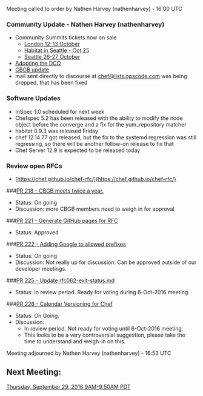 Meeting called to order by Nathen Harvey (nathenharvey) - 16:00 UTC

### Community Update - Nathen Harvey (nathenharvey)

* Community Summits tickets now on sale
  * [London 12-13 October](https://summit.chef.io/london/)
  * [Habitat in Seattle - Oct 25](https://www.cvent.com/c/express/ded174e7-ed28-4f43-bf8a-642c782dc05f)
  * [Seattle 26-27 October](https://summit.chef.io/)
* [Adopting the DCO](https://blog.chef.io/2016/09/19/introducing-developer-certificate-of-origin/)
* [CBGB update](https://blog.chef.io/2016/09/21/chef-board-governance-meeting/)
* mail sent directly to discourse at chef@lists.opscode.com was being dropped, that has been fixed

### Software Updates

* InSpec 1.0 scheduled for next week
* Chefspec 5.2 has been released with the ability to modify the node object before the converge and a fix for the yum_repository matcher
* habitat 0.9.3 was released Friday
* chef 12.14.77 got released, but the fix to the systemd regression was still regressing, so there will be another follow-on release to fix that
* Chef Server 12.9 is expected to be released today

### Review open RFCs

* [https://chef.github.io/chef-rfc/](https://chef.github.io/chef-rfc/)

###[PR 218 - CBGB meets twice a year.](https://github.com/chef/chef-rfc/pull/218)

* Status:  On going
* Discussion:  more CBGB members need to weigh in for approval

###[PR 221 - Generate GitHub pages for RFC](https://github.com/chef/chef-rfc/pull/221)

* Status:  Approved

###[PR 222 - Adding Google to allowed prefixes](https://github.com/chef/chef-rfc/pull/222)

* Status:  On going
* Discussion:  Not really up for discussion.  Can be approved outside of our developer meetings.

###[PR 225 - Update rfc062-exit-status.md](https://github.com/chef/chef-rfc/pull/225)

* Status:  In review period.  Ready for voting during 6-Oct-2016 meeting.

###[PR 226 - Calendar Versioning for Chef](https://github.com/chef/chef-rfc/pull/226)

* Status:  On Going.  
* Discussion:
  * In review period.  Not ready for voting until 6-Oct-2016 meeting.
  * This looks to be a very controversial suggestion, please take the time to understand and weigh-in on this.

Meeting adjourned by Nathen Harvey (nathenharvey) - 16:53 UTC

## Next Meeting:

[Thursday, September 29, 2016 9AM-9:50AM PDT](http://everytimezone.com/#2016-9-29,240,cn3)